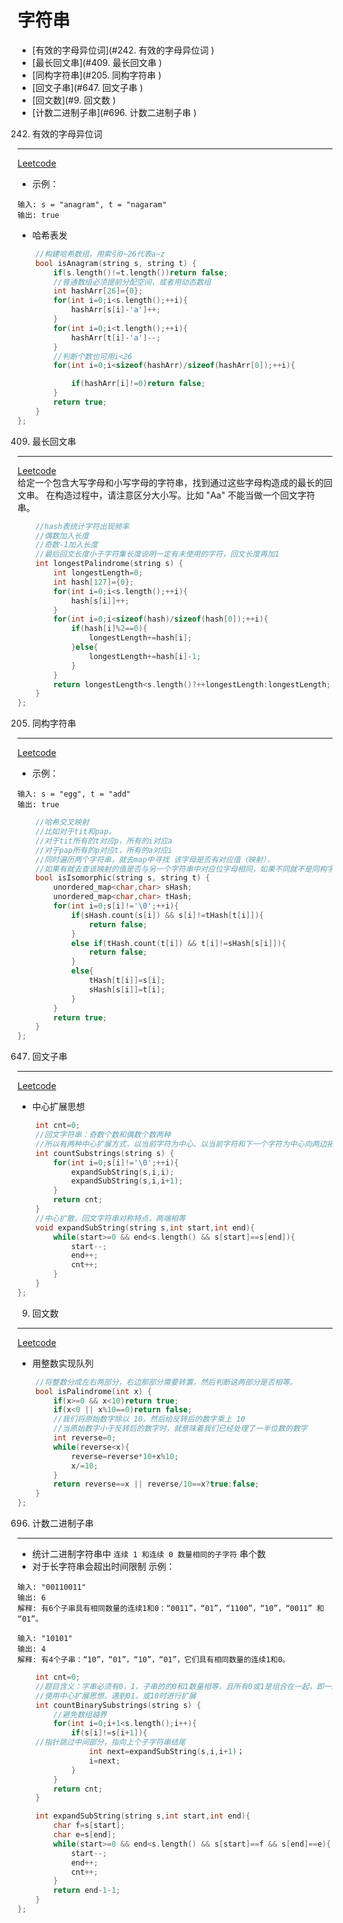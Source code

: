 字符串  
=========
* [有效的字母异位词](#242. 有效的字母异位词 )  
* [最长回文串](#409. 最长回文串  )  
* [同构字符串](#205. 同构字符串 )  
* [回文子串](#647. 回文子串 )  
* [回文数](#9. 回文数 )  
* [计数二进制子串](#696. 计数二进制子串 )  

242. 有效的字母异位词  
-------------------------  
[Leetcode](https://leetcode-cn.com/problems/valid-anagram/description/)  
* 示例：
```
输入: s = "anagram", t = "nagaram"
输出: true
```
* 哈希表发
```cpp
    //构建哈希数组，用索引0~26代表a~z
    bool isAnagram(string s, string t) {
        if(s.length()!=t.length())return false;
        //普通数组必须提前分配空间，或者用动态数组
        int hashArr[26]={0};
        for(int i=0;i<s.length();++i){
            hashArr[s[i]-'a']++;     
        }     
        for(int i=0;i<t.length();++i){
            hashArr[t[i]-'a']--;
        }
        //判断个数也可用i<26
        for(int i=0;i<sizeof(hashArr)/sizeof(hashArr[0]);++i){

            if(hashArr[i]!=0)return false;
        }
        return true;
    }
};

```

409. 最长回文串  
-----------------
[Leetcode](https://leetcode-cn.com/problems/longest-palindrome/description/)    
给定一个包含大写字母和小写字母的字符串，找到通过这些字母构造成的最长的回文串。
在构造过程中，请注意区分大小写。比如 "Aa" 不能当做一个回文字符串。
```cpp
    //hash表统计字符出现频率
    //偶数加入长度
    //奇数-1加入长度
    //最后回文长度小于字符集长度说明一定有未使用的字符，回文长度再加1
    int longestPalindrome(string s) {
        int longestLength=0;
        int hash[127]={0};
        for(int i=0;i<s.length();++i){
            hash[s[i]]++;
        }
        for(int i=0;i<sizeof(hash)/sizeof(hash[0]);++i){
            if(hash[i]%2==0){
                longestLength+=hash[i];
            }else{
                longestLength+=hash[i]-1;
            }
        }
        return longestLength<s.length()?++longestLength:longestLength;
    }
};
```

205. 同构字符串
-----------------------  
[Leetcode](https://leetcode-cn.com/problems/isomorphic-strings/description/)  

* 示例：
```
输入: s = "egg", t = "add"
输出: true
```
```cpp
    //哈希交叉映射
    //比如对于tit和pap，
    //对于tit所有的t对应p，所有的i对应a
    //对于pap所有的p对应t，所有的a对应i
    //同时遍历两个字符串，就去map中寻找 该字母是否有对应值（映射），
    //如果有就去查该映射的值是否与另一个字符串中对应位字母相同，如果不同就不是同构字符串
    bool isIsomorphic(string s, string t) {
        unordered_map<char,char> sHash;
        unordered_map<char,char> tHash;
        for(int i=0;s[i]!='\0';++i){
            if(sHash.count(s[i]) && s[i]!=tHash[t[i]]){
                return false;
            }
            else if(tHash.count(t[i]) && t[i]!=sHash[s[i]]){
                return false;
            }
            else{ 
                tHash[t[i]]=s[i];
                sHash[s[i]]=t[i];
            }
        }
        return true;
    }
};
```

647. 回文子串
----------------
[Leetcode](https://leetcode-cn.com/problems/palindromic-substrings/description/)    
* 中心扩展思想  
```cpp
    int cnt=0;
    //回文字符串：奇数个数和偶数个数两种
    //所以有两种中心扩展方式，以当前字符为中心、以当前字符和下一个字符为中心向两边拓展
    int countSubstrings(string s) {
        for(int i=0;s[i]!='\0';++i){
            expandSubString(s,i,i);
            expandSubString(s,i,i+1);
        }
        return cnt;
    }
    //中心扩散，回文字符串对称特点，两端相等
    void expandSubString(string s,int start,int end){
        while(start>=0 && end<s.length() && s[start]==s[end]){
            start--;
            end++;
            cnt++;  
        }
    }
};
```

9. 回文数
--------------
[Leetcode](https://leetcode-cn.com/problems/palindrome-number/description/)  
* 用整数实现队列
```cpp
    //将整数分成左右两部分，右边那部分需要转置，然后判断这两部分是否相等。
    bool isPalindrome(int x) {
        if(x>=0 && x<10)return true;
        if(x<0 || x%10==0)return false;
        //我们将原始数字除以 10，然后给反转后的数字乘上 10
        //当原始数字小于反转后的数字时，就意味着我们已经处理了一半位数的数字
        int reverse=0;
        while(reverse<x){
            reverse=reverse*10+x%10;
            x/=10;
        }
        return reverse==x || reverse/10==x?true:false;
    }
};
```
696. 计数二进制子串
-------------------------------------------------------------
* 统计二进制字符串中 `连续 1 和连续 0 数量相同的子字符` 串个数  
* 对于长字符串会超出时间限制
示例：
```
输入: "00110011"
输出: 6
解释: 有6个子串具有相同数量的连续1和0：“0011”，“01”，“1100”，“10”，“0011” 和 “01”。
```
```
输入: "10101"
输出: 4
解释: 有4个子串：“10”，“01”，“10”，“01”，它们具有相同数量的连续1和0。
```

```cpp
    int cnt=0;
    //题目含义：字串必须有0，1，子串的的0和1数量相等，且所有0或1是组合在一起，即一边全是0或者1
    //使用中心扩展思想，遇到01，或10时进行扩展
    int countBinarySubstrings(string s) {
        //避免数组越界
        for(int i=0;i+1<s.length();i++){
            if(s[i]!=s[i+1]){
	//指针跳过中间部分，指向上个子字符串结尾
                int next=expandSubString(s,i,i+1)；
                i=next;
            }
        }
        return cnt;
    }

    int expandSubString(string s,int start,int end){
        char f=s[start];
        char e=s[end];
        while(start>=0 && end<s.length() && s[start]==f && s[end]==e){
            start--;
            end++;
            cnt++;
        }
        return end-1-1;
    }
};
```